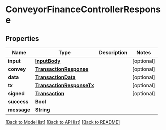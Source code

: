 # ConveyorFinanceControllerResponse

## Properties
Name | Type | Description | Notes
------------ | ------------- | ------------- | -------------
**input** | [**InputBody**](InputBody.md) |  | [optional] 
**convey** | [**TransactionResponse**](TransactionResponse.md) |  | [optional] 
**data** | [**TransactionData**](TransactionData.md) |  | [optional] 
**tx** | [**TransactionResponseTx**](TransactionResponseTx.md) |  | [optional] 
**signed** | [**Transaction**](Transaction.md) |  | [optional] 
**success** | **Bool** |  | 
**message** | **String** |  | 

[[Back to Model list]](../README.md#documentation-for-models) [[Back to API list]](../README.md#documentation-for-api-endpoints) [[Back to README]](../README.md)


